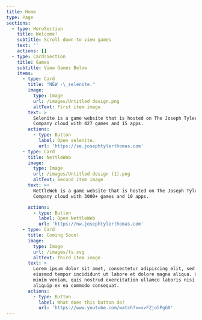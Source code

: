 ```yaml
---
title: Home
type: Page
sections:
  - type: HeroSection
    title: Welcome!
    subtitle: Scroll down to view games
    text: ''
    actions: []
  - type: CardsSection
    title: Games
    subtitle: View Games Below
    items:
      - type: Card
        title: "NEW -\_selenite."
        image:
          type: Image
          url: /images/Untitled design.png
          altText: First item image
        text: >
          Selenite is a game website that is hosted on The Joseph Tyler Thomas
          Company cloud with 427 games and 15 apps.
        actions:
          - type: Button
            label: Open selenite.
            url: 'https://se.josephtylerthomas.com'
      - type: Card
        title: NettleWeb
        image:
          type: Image
          url: /images/Untitled design (1).png
          altText: Second item image
        text: >+
          NettleWeb is a game website that is hosted on The Joseph Tyler Thomas
          Company cloud with 3000+ games and 10 apps.

        actions:
          - type: Button
            label: Open NettleWeb
            url: 'https://nw.josephtylerthomas.com'
      - type: Card
        title: Coming Soon!
        image:
          type: Image
          url: /images/ts.svg
          altText: Third item image
        text: >
          Lorem ipsum dolor sit amet, consectetur adipiscing elit, sed do
          eiusmod tempor incididunt ut labore et dolore magna aliqua. Ut enim ad
          minim veniam, quis nostrud exercitation ullamco laboris nisi ut
          aliquip ex ea commodo consequat.
        actions:
          - type: Button
            label: What does this button do?
            url: 'https://www.youtube.com/watch?v=xvFZjo5PgG0'
---
```

